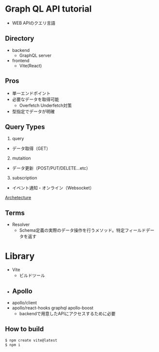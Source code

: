 # Graph QL API tutorial
- WEB APIのクエリ言語

## Directory
- backend
  - GraphQL server
- frontend
  - Vite(React)

## Pros
- 単一エンドポイント
- 必要なデータを取得可能
  - Overfetch Underfetch対策
- 型指定でデータが明確

## Query Types
1. query
  - データ取得（GET）
2. mutaition
  - データ更新（POST/PUT/DELETE...etc）
3. subscription
  - イベント通知・オンライン（Websocket）

[Archetecture](https://www.tutorialspoint.com/graphql/images/graphql_hybrid_approach.jpg)

## Terms
- Resolver
  - Schema定義の実際のデータ操作を行うメソッド。特定フィールドデータを返す

# Library
- Vite
  - ビルドツール
- Apollo
  -
- apollo/client
- apollo/react-hooks graphql apollo-boost
  - backendで用意したAPIにアクセスするために必要

## How to build
``` bash
$ npm create vite@latest
$ npm i
```
